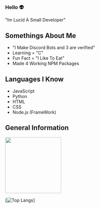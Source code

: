 ### Hello 👽

"Im Lucid A Small Developer"

## **Somethings About Me**

- "I Make Discord Bots and 3 are verified"
- Learning = "C"
- Fun Fact = "I Like To Eat"
- Made 4 Working NPM Packages

## **Languages I Know**
- JavaScript
- Python
- HTML
- CSS
- Node.js
(FrameWork)

## General Information
<img height="180em" src="https://github-readme-stats.vercel.app/api?username=Lucidium123&show_icons=true&theme=dracula&hide_border=true&count_private=true&include_all_commits=true" />


[![Top Langs](https://github-readme-stats.vercel.app/api/top-langs/?username=Lucidium123&layout=compact)]
